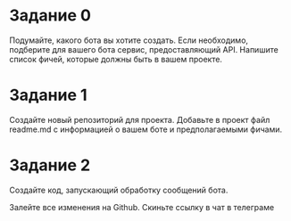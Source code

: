 # Задание 0
Подумайте, какого бота вы хотите создать. 
Если необходимо, подберите для вашего бота сервис, предоставляющий API.
Напишите список фичей, которые должны быть в вашем проекте. 

# Задание 1
Создайте новый репозиторий для проекта. Добавьте в проект файл readme.md с информацией о вашем боте 
и предполагаемыми фичами. 

# Задание 2
Создайте код, запускающий обработку сообщений бота. 

Залейте все изменения на Github. Скиньте ссылку в чат в телеграме 